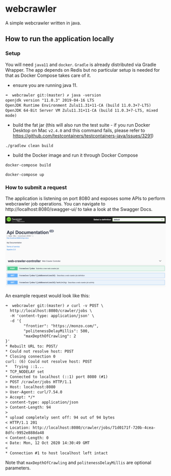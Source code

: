 # webcrawler
A simple webcrawler written in java.
## How to run the application locally

### Setup
You will need `java11` and `docker`. `Gradle` is already distributed via Gradle Wrapper. The app depends on Redis but no particular setup is needed for that as Docker Compose takes care of it.

- ensure you are running java 11.
```
➜  webcrawler git:(master) ✗ java -version
openjdk version "11.0.3" 2019-04-16 LTS
OpenJDK Runtime Environment Zulu11.31+11-CA (build 11.0.3+7-LTS)
OpenJDK 64-Bit Server VM Zulu11.31+11-CA (build 11.0.3+7-LTS, mixed mode)
```
- build the fat jar (this will also run the test suite - if you run Docker Desktop on Mac `v2.4.0` and this command fails, please refer to https://github.com/testcontainers/testcontainers-java/issues/3291)
```
./gradlew clean build
```
- build the Docker image and run it through Docker Compose
```
docker-compose build
```

```
docker-compose up
```

### How to submit a request
The application is listening on port 8080 and exposes some APIs to perform webcrawler job operations.
You can navigate to http://localhost:8080/swagger-ui/ to take a look at the Swagger Docs.

![swagger-docs](docs/img/apidocs.png)

An example request would look like this:
```shell script
➜  webcrawler git:(master) ✗ curl -v POST \
  http://localhost:8080/crawler/jobs \
  -H 'content-type: application/json' \
  -d '{
        "frontier": "https://monzo.com/",
        "politenessDelayMillis": 500,
        "maxDepthOfCrawling": 2
}'
* Rebuilt URL to: POST/
* Could not resolve host: POST
* Closing connection 0
curl: (6) Could not resolve host: POST
*   Trying ::1...
* TCP_NODELAY set
* Connected to localhost (::1) port 8080 (#1)
> POST /crawler/jobs HTTP/1.1
> Host: localhost:8080
> User-Agent: curl/7.54.0
> Accept: */*
> content-type: application/json
> Content-Length: 94
>
* upload completely sent off: 94 out of 94 bytes
< HTTP/1.1 201
< Location: http://localhost:8080/crawler/jobs/71d0171f-720b-4cea-8dfc-9952e888da48
< Content-Length: 0
< Date: Mon, 12 Oct 2020 14:30:49 GMT
<
* Connection #1 to host localhost left intact
```
Note that `maxDepthOfCrawling` and `politenessDelayMillis` are optional parameters.